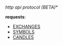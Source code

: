 *http api protocol (BETA)**

**requests**:

* [EXCHANGES](#exchanges) 
* [SYMBOLS](#symbols)
* [CANDLES](#candles)  